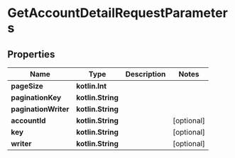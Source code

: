 
# GetAccountDetailRequestParameters

## Properties
Name | Type | Description | Notes
------------ | ------------- | ------------- | -------------
**pageSize** | **kotlin.Int** |  | 
**paginationKey** | **kotlin.String** |  | 
**paginationWriter** | **kotlin.String** |  | 
**accountId** | **kotlin.String** |  |  [optional]
**key** | **kotlin.String** |  |  [optional]
**writer** | **kotlin.String** |  |  [optional]



